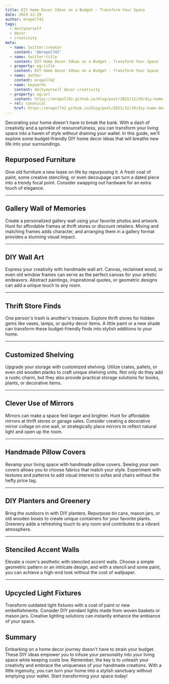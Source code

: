 ```yaml
---
title: DIY Home Decor Ideas on a Budget - Transform Your Space
date: 2023-12-29
author: mrepol742
tags:
  - doityourself
  - decor
  - creativity
meta:
  - name: twitter:creator
    content: '@mrepol742'
  - name: twitter:title
    content: DIY Home Decor Ideas on a Budget - Transform Your Space
  - property: og:title
    content: DIY Home Decor Ideas on a Budget - Transform Your Space
  - name: author
    content: mrepol742
  - name: keywords
    content: doityourself decor creativity
  - property: og:url
    content: https://mrepol742.github.io/blog/post/2023/12/29/diy-home-decor-ideas-on-a-budget/
  - rel: canonical
    href: https://mrepol742.github.io/blog/post/2023/12/29/diy-home-decor-ideas-on-a-budget/
---
```


Decorating your home doesn't have to break the bank. With a dash of creativity and a sprinkle of resourcefulness, you can transform your living space into a haven of style without draining your wallet. In this guide, we'll explore some budget-friendly DIY home decor ideas that will breathe new life into your surroundings.

## **Repurposed Furniture**

Give old furniture a new lease on life by repurposing it. A fresh coat of paint, some creative stenciling, or even decoupage can turn a dated piece into a trendy focal point. Consider swapping out hardware for an extra touch of elegance.

---

## **Gallery Wall of Memories**

Create a personalized gallery wall using your favorite photos and artwork. Hunt for affordable frames at thrift stores or discount retailers. Mixing and matching frames adds character, and arranging them in a gallery format provides a stunning visual impact.

---

## **DIY Wall Art**

Express your creativity with handmade wall art. Canvas, reclaimed wood, or even old window frames can serve as the perfect canvas for your artistic endeavors. Abstract paintings, inspirational quotes, or geometric designs can add a unique touch to any room.

---

## **Thrift Store Finds**

One person's trash is another's treasure. Explore thrift stores for hidden gems like vases, lamps, or quirky decor items. A little paint or a new shade can transform these budget-friendly finds into stylish additions to your home.

---

## **Customized Shelving**

Upgrade your storage with customized shelving. Utilize crates, pallets, or even old wooden planks to craft unique shelving units. Not only do they add a rustic charm, but they also provide practical storage solutions for books, plants, or decorative items.

---

## **Clever Use of Mirrors**

Mirrors can make a space feel larger and brighter. Hunt for affordable mirrors at thrift stores or garage sales. Consider creating a decorative mirror collage on one wall, or strategically place mirrors to reflect natural light and open up the room.

---

## **Handmade Pillow Covers**

Revamp your living space with handmade pillow covers. Sewing your own covers allows you to choose fabrics that match your style. Experiment with textures and patterns to add visual interest to sofas and chairs without the hefty price tag.

---

## **DIY Planters and Greenery**

Bring the outdoors in with DIY planters. Repurpose tin cans, mason jars, or old wooden boxes to create unique containers for your favorite plants. Greenery adds a refreshing touch to any room and contributes to a vibrant atmosphere.

---

## **Stenciled Accent Walls**

Elevate a room's aesthetic with stenciled accent walls. Choose a simple geometric pattern or an intricate design, and with a stencil and some paint, you can achieve a high-end look without the cost of wallpaper.

---

## **Upcycled Light Fixtures**

Transform outdated light fixtures with a coat of paint or new embellishments. Consider DIY pendant lights made from woven baskets or mason jars. Creative lighting solutions can instantly enhance the ambiance of your space.

## **Summary**

Embarking on a home decor journey doesn't have to strain your budget. These DIY ideas empower you to infuse your personality into your living space while keeping costs low. Remember, the key is to unleash your creativity and embrace the uniqueness of your handmade creations. With a little ingenuity, you can turn your home into a stylish sanctuary without emptying your wallet. Start transforming your space today!